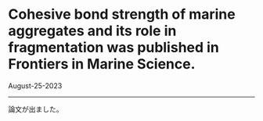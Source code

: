# Cohesive bond strength of marine aggregates and its role in fragmentation was published in Frontiers in Marine Science.
August-25-2023

---

論文が出ました。